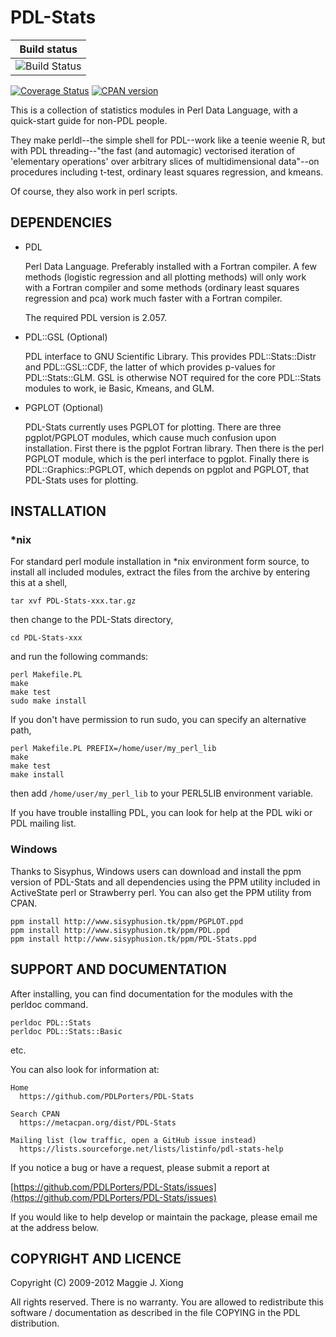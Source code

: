 # PDL-Stats

|  Build status |
| ------------- |
| ![Build Status](https://github.com/PDLPorters/PDL-Stats/workflows/perl/badge.svg?branch=master) |

[![Coverage Status](https://coveralls.io/repos/PDLPorters/PDL-Stats/badge.svg?branch=master&service=github)](https://coveralls.io/github/PDLPorters/PDL-Stats?branch=master)
[![CPAN version](https://badge.fury.io/pl/PDL-Stats.svg)](https://metacpan.org/pod/PDL::Stats)


This is a collection of statistics modules in Perl Data Language, with a quick-start guide for non-PDL people.

They make perldl--the simple shell for PDL--work like a teenie weenie R, but with PDL threading--"the fast (and automagic) vectorised iteration of 'elementary operations' over arbitrary slices of multidimensional data"--on procedures including t-test, ordinary least squares regression, and kmeans.

Of course, they also work in perl scripts.

## DEPENDENCIES

- PDL

  Perl Data Language. Preferably installed with a Fortran compiler. A
  few methods (logistic regression and all plotting methods) will only
  work with a Fortran compiler and some methods (ordinary least squares
  regression and pca) work much faster with a Fortran compiler.

  The required PDL version is 2.057.

- PDL::GSL (Optional)

  PDL interface to GNU Scientific Library. This provides PDL::Stats::Distr
  and PDL::GSL::CDF, the latter of which provides p-values for
  PDL::Stats::GLM. GSL is otherwise NOT required for the core PDL::Stats
  modules to work, ie Basic, Kmeans, and GLM.

- PGPLOT (Optional)

  PDL-Stats currently uses PGPLOT for plotting. There are
  three pgplot/PGPLOT modules, which cause much confusion upon
  installation. First there is the pgplot Fortran library. Then there is
  the perl PGPLOT module, which is the perl interface to pgplot. Finally
  there is PDL::Graphics::PGPLOT, which depends on pgplot and PGPLOT,
  that PDL-Stats uses for plotting.

## INSTALLATION

### \*nix

For standard perl module installation in \*nix environment form source, to install all included modules, extract the files from the archive by entering this at a shell,

    tar xvf PDL-Stats-xxx.tar.gz

then change to the PDL-Stats directory,

    cd PDL-Stats-xxx

and run the following commands:

    perl Makefile.PL
    make
    make test
    sudo make install

If you don't have permission to run sudo, you can specify an alternative path,

    perl Makefile.PL PREFIX=/home/user/my_perl_lib
    make
    make test
    make install

then add `/home/user/my_perl_lib` to your PERL5LIB environment variable.

If you have trouble installing PDL, you can look for help at the PDL wiki or PDL mailing list.

### Windows

Thanks to Sisyphus, Windows users can download and install the ppm version of PDL-Stats and all dependencies using the PPM utility included in ActiveState perl or Strawberry perl. You can also get the PPM utility from CPAN.

    ppm install http://www.sisyphusion.tk/ppm/PGPLOT.ppd
    ppm install http://www.sisyphusion.tk/ppm/PDL.ppd
    ppm install http://www.sisyphusion.tk/ppm/PDL-Stats.ppd


## SUPPORT AND DOCUMENTATION

After installing, you can find documentation for the modules with the
perldoc command.

    perldoc PDL::Stats
    perldoc PDL::Stats::Basic

etc.

You can also look for information at:

    Home
      https://github.com/PDLPorters/PDL-Stats

    Search CPAN
      https://metacpan.org/dist/PDL-Stats

    Mailing list (low traffic, open a GitHub issue instead)
      https://lists.sourceforge.net/lists/listinfo/pdl-stats-help

If you notice a bug or have a request, please submit a report at

[https://github.com/PDLPorters/PDL-Stats/issues](https://github.com/PDLPorters/PDL-Stats/issues)

If you would like to help develop or maintain the package, please email me at the address below.

## COPYRIGHT AND LICENCE

Copyright (C) 2009-2012 Maggie J. Xiong  <maggiexyz users.sourceforge.net>

All rights reserved. There is no warranty. You are allowed to redistribute this software / documentation as described in the file COPYING in the PDL distribution.
